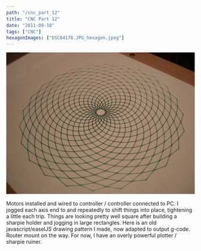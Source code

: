 ```yaml
---
path: "/cnc_part_12"
title: "CNC Part 12"
date: "2011-09-18"
tags: ["CNC"]
hexagonImages: ["DSC04178.JPG_hexagon.jpeg"]
---
```


 [![](DSC04178.JPG)](DSC04178.JPG)

Motors installed and wired to controller / controller connected to PC. I jogged each axis end to and repeatedly to shift things into place, tightening a little each trip. Things are looking pretty well square after building a sharpie holder and jogging in large rectangles. Here is an old javascript/easelJS drawing pattern I made, now adapted to output g-code. Router mount on the way. For now, I have an overly powerful plotter / sharpie ruiner.

